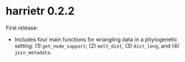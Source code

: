# harrietr 0.2.2

First release:

* Includes four main functions for wrangling data in a phylogenetic setting: (1) `get_node_support`; (2) `melt_dist`, (3) `dist_long`, and (4) `join_metadata`.
